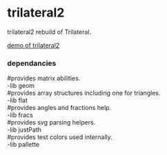 # trilateral2
trilateral2 rebuild of Trilateral.
  
[demo of trilateral2](https://nanjizal.github.io/trilateral2demo/)
  
### dependancies 
#provides matrix abilities.  
-lib geom    
#provides array structures including one for triangles.  
-lib flat  
#provides angles and fractions help.   
-lib fracs    
#provides svg parsing helpers.  
-lib justPath   
#provides test colors used internally.  
-lib pallette    
